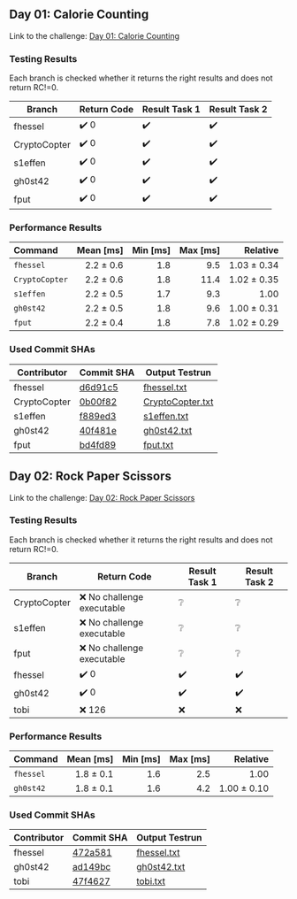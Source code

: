 ## Day 01: Calorie Counting

Link to the challenge: [Day 01: Calorie Counting](https://adventofcode.com/2022/day/1)

### Testing Results

Each branch is checked whether it returns the right results and does not return RC!=0.

| Branch | Return Code | Result Task 1 | Result Task 2 |
| ------ | ----------- | ------------- | ------------- |
| fhessel | ✔️ 0 | ✔️ | ✔️ |
| CryptoCopter | ✔️ 0 | ✔️ | ✔️ |
| s1effen | ✔️ 0 | ✔️ | ✔️ |
| gh0st42 | ✔️ 0 | ✔️ | ✔️ |
| fput | ✔️ 0 | ✔️ | ✔️ |

### Performance Results

| Command | Mean [ms] | Min [ms] | Max [ms] | Relative |
|:---|---:|---:|---:|---:|
| `fhessel` | 2.2 ± 0.6 | 1.8 | 9.5 | 1.03 ± 0.34 |
| `CryptoCopter` | 2.2 ± 0.6 | 1.8 | 11.4 | 1.02 ± 0.35 |
| `s1effen` | 2.2 ± 0.5 | 1.7 | 9.3 | 1.00 |
| `gh0st42` | 2.2 ± 0.5 | 1.8 | 9.6 | 1.00 ± 0.31 |
| `fput` | 2.2 ± 0.4 | 1.8 | 7.8 | 1.02 ± 0.29 |


### Used Commit SHAs

| Contributor | Commit SHA | Output Testrun |
| ----------- | ---------- | -------------- |
| fhessel | [d6d91c5](https://github.com/LOEWE-emergenCITY/AdventOfCode2022/tree/d6d91c514c3db050cf1a496cd9a65a722ce65a36/01) | [fhessel.txt](01/fhessel.txt) |
| CryptoCopter | [0b00f82](https://github.com/LOEWE-emergenCITY/AdventOfCode2022/tree/0b00f82ce26824ed8cbe7a663e66d8ce873deace/01) | [CryptoCopter.txt](01/CryptoCopter.txt) |
| s1effen | [f889ed3](https://github.com/LOEWE-emergenCITY/AdventOfCode2022/tree/f889ed3b64288ce194ebaf591901ffff52a7c2f7/01) | [s1effen.txt](01/s1effen.txt) |
| gh0st42 | [40f481e](https://github.com/LOEWE-emergenCITY/AdventOfCode2022/tree/40f481ed8812149ea3c07e5a0c6110f234f10bf7/01) | [gh0st42.txt](01/gh0st42.txt) |
| fput | [bd4fd89](https://github.com/LOEWE-emergenCITY/AdventOfCode2022/tree/bd4fd89c225e9c75cf510d7438a1c374b14c7b52/01) | [fput.txt](01/fput.txt) |


## Day 02: Rock Paper Scissors

Link to the challenge: [Day 02: Rock Paper Scissors](https://adventofcode.com/2022/day/2)

### Testing Results

Each branch is checked whether it returns the right results and does not return RC!=0.

| Branch | Return Code | Result Task 1 | Result Task 2 |
| ------ | ----------- | ------------- | ------------- |
| CryptoCopter | ❌ No challenge executable | ❔ | ❔ |
| s1effen | ❌ No challenge executable | ❔ | ❔ |
| fput | ❌ No challenge executable | ❔ | ❔ |
| fhessel | ✔️ 0 | ✔️ | ✔️ |
| gh0st42 | ✔️ 0 | ✔️ | ✔️ |
| tobi | ❌ 126 | ❌ | ❌ |

### Performance Results

| Command | Mean [ms] | Min [ms] | Max [ms] | Relative |
|:---|---:|---:|---:|---:|
| `fhessel` | 1.8 ± 0.1 | 1.6 | 2.5 | 1.00 |
| `gh0st42` | 1.8 ± 0.1 | 1.6 | 4.2 | 1.00 ± 0.10 |


### Used Commit SHAs

| Contributor | Commit SHA | Output Testrun |
| ----------- | ---------- | -------------- |
| fhessel | [472a581](https://github.com/LOEWE-emergenCITY/AdventOfCode2022/tree/472a581f31d48a51ff8be79b5fac986e0e9dc3f5/02) | [fhessel.txt](02/fhessel.txt) |
| gh0st42 | [ad149bc](https://github.com/LOEWE-emergenCITY/AdventOfCode2022/tree/ad149bcbb5ace8ec9bced747e8340897e5a7df89/02) | [gh0st42.txt](02/gh0st42.txt) |
| tobi | [47f4627](https://github.com/LOEWE-emergenCITY/AdventOfCode2022/tree/47f4627dd71fa0f21c811824f05c70adf1aab331/02) | [tobi.txt](02/tobi.txt) |


